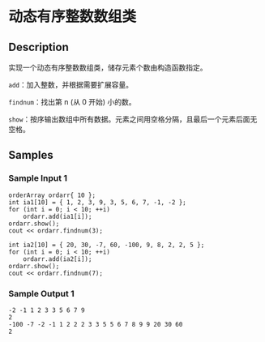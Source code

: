 # 动态有序整数数组类

## Description
实现一个动态有序整数数组类，储存元素个数由构造函数指定。

`add`：加入整数，并根据需要扩展容量。

`findnum`：找出第 n (从 0 开始) 小的数。

`show`：按序输出数组中所有数据。元素之间用空格分隔，且最后一个元素后面无空格。

## Samples
### Sample Input 1 
```
orderArray ordarr{ 10 };
int ia1[10] = { 1, 2, 3, 9, 3, 5, 6, 7, -1, -2 };
for (int i = 0; i < 10; ++i)
    ordarr.add(ia1[i]);
ordarr.show();
cout << ordarr.findnum(3);

int ia2[10] = { 20, 30, -7, 60, -100, 9, 8, 2, 2, 5 };
for (int i = 0; i < 10; ++i)
    ordarr.add(ia2[i]);
ordarr.show();
cout << ordarr.findnum(7);
```

### Sample Output 1
```
-2 -1 1 2 3 3 5 6 7 9
2
-100 -7 -2 -1 1 2 2 2 3 3 5 5 6 7 8 9 9 20 30 60
2
```